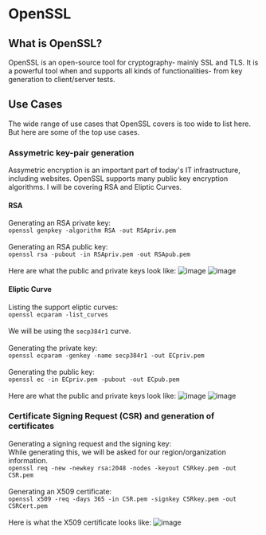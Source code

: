 # OpenSSL
## What is OpenSSL?
OpenSSL is an open-source tool for cryptography- mainly SSL and TLS. It is a powerful tool when and supports all kinds of functionalities- from key generation to client/server tests. 

## Use Cases
The wide range of use cases that OpenSSL covers is too wide to list here. But here are some of the top use cases.

### Assymetric key-pair generation
Assymetric encryption is an important part of today's IT infrastructure, including websites. OpenSSL supports many public key encryption algorithms. I will be covering RSA and Eliptic Curves. 

#### RSA 
Generating an RSA private key:<br/>
```openssl genpkey -algorithm RSA -out RSApriv.pem```<br/><br/>
Generating an RSA public key:<br/>
```openssl rsa -pubout -in RSApriv.pem -out RSApub.pem```<br/><br/>
Here are what the public and private keys look like:
![image](https://user-images.githubusercontent.com/88616338/223767406-f289075b-4828-4521-bbf2-a566908436cd.png)
![image](https://user-images.githubusercontent.com/88616338/223767420-7b433c3c-437f-4c62-9799-2ce13b2b8dba.png)

#### Eliptic Curve
Listing the support eliptic curves:<br/>
```openssl ecparam -list_curves```<br/><br/>
We will be using the ```secp384r1``` curve.<br/><br/>
Generating the private key:<br/>
```openssl ecparam -genkey -name secp384r1 -out ECpriv.pem```<br/><br/>
Generating the public key:<br/>
```openssl ec -in ECpriv.pem -pubout -out ECpub.pem```<br/><br/>
Here are what the public and private keys look like:
![image](https://user-images.githubusercontent.com/88616338/223768757-f596e1bd-7df4-4fff-8e12-69fac5babb78.png)
![image](https://user-images.githubusercontent.com/88616338/223768780-d78ddba7-5b2e-4bdf-a0bb-198cb24f520b.png)

### Certificate Signing Request (CSR) and generation of certificates
Generating a signing request and the signing key:<br/>
While generating this, we will be asked for our region/organization information.<br/>
```openssl req -new -newkey rsa:2048 -nodes -keyout CSRkey.pem -out CSR.pem```<br/><br/>
Generating an X509 certificate:<br/>
```openssl x509 -req -days 365 -in CSR.pem -signkey CSRkey.pem -out CSRCert.pem```<br/><br/>
Here is what the X509 certificate looks like:
![image](https://user-images.githubusercontent.com/88616338/223769978-a223063e-e0fd-4e30-b240-51f953f3b595.png)

